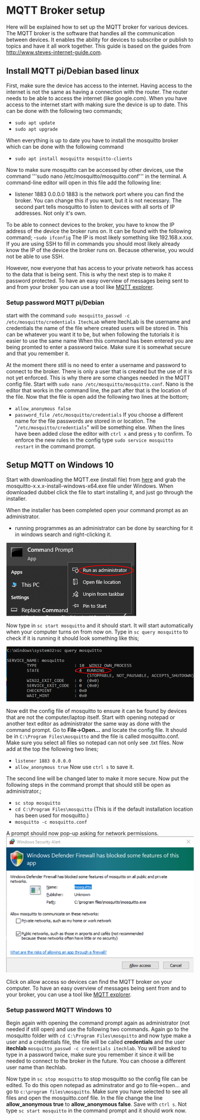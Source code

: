 # MQTT Broker setup

Here will be explained how to set up the MQTT broker for various devices. The MQTT broker is the software that handles all the communication between devices. It enables the ability for devices to subscribe or publish to topics and have it all work together. This guide is based on the guides from http://www.steves-internet-guide.com.


## Install MQTT pi/Debian based linux

First, make sure the device has access to the internet. Having access to the internet is not the same as having a connection with the router. The router needs to be able to access the internet (like google.com). When you have access to the internet start with making sure the device is up to date. This can be done with the following two commands;
- ```sudo apt update```
- ```sudo apt upgrade```

When everything is up to date you have to install the mosquitto broker which can be done with the following command
- ```sudo apt install mosquitto mosquitto-clients```

Now to make sure mosquitto can be accessed by other devices, use the command '''sudo nano /etc/mosquitto/mosquitto.conf''' in the terminal. A command-line editor will open in this file add the following line:
- listener 1883 0.0.0.0
1883 is the network port where you can find the broker. You can change this if you want, but it is not necessary. The second part tells mosquitto to listen to devices with all sorts of IP addresses. Not only it's own.


To be able to connect devices to the broker, you have to know the IP address of the device the broker runs on. It can be found with the following command;
-```sudo ifconfig```
The IP is most likely something like 192.168.x.xxx. If you are using SSH to fill in commands you should most likely already know the IP of the device the broker runs on. Because otherwise, you would not be able to use SSH.

However, now everyone that has access to your private network has access to the data that is being sent. This is why the next step is to make it password protected. To have an easy overview of messages being sent to and from your broker you can use a tool like [MQTT explorer](http://mqtt-explorer.com/).

### Setup password MQTT pi/Debian

start with the command ```sudo mosquitto_passwd -c /etc/mosquitto/credentials ItechLab``` where ItechLab is the username and credentials the name of the file where created users will be stored in. This can be whatever you want it to be, but when following the tutorials it is easier to use the same name
When this command has been entered you are being promted to enter a password twice. Make sure it is somewhat secure and that you remember it.

At the moment there still is no need to enter a username and password to connect to the broker. There is only a user that is created but the use of it is not yet enforced. This is why there are some changes needed in the MQTT config file. Start with ```sudo nano /etc/mosquitto/mosquitto.conf```. Nano is the editor that works in the command line, the part after that is the location of the file. Now that the file is open add the following two lines at the bottom;

- ```allow_anonymous false```
- ```password_file /etc/mosquitto/credentials```
If you choose a different name for the file passwords are stored in or location. The "```/etc/mosquitto/credentials```" will be something else.
 When the lines have been added close the editor with ```ctrl x``` and press ```y``` to confirm. 
 To enforce the new rules in the config  type ```sudo service mosquitto restart``` in the command prompt.
 
 ## Setup MQTT on Windows 10
 Start with downloading the MQTT.exe (install file) from [here](https://mosquitto.org/download/) and grab the mosquitto-x.x.x-install-windows-x64.exe file under Windows.
 When downloaded dubbel click the file to start installing it, and just go through the installer.
 
 When the installer has been completed open your command prompt as an administrator.
 - running programmes as an administrator can be done by searching for it in windows search and right-clicking it.

![alt text](https://github.com/utwente-interaction-lab/MQTT-Communication/blob/main/Images%20Tutorial/Adminstrator.png)

Now type in ``sc start mosquitto`` and it should start. It will start automatically when your computer turns on from now on.
Type in ``sc query mosquitto`` to check if it is running it should look something like this;

![alt text](https://github.com/utwente-interaction-lab/MQTT-Communication/blob/main/Images%20Tutorial/MosquittoCheck.png)

Now edit the config file of mosquitto to ensure it can be found by devices that are not the computer/laptop itself.
Start with opening notepad or another text editor as administrator the same way as done with the command prompt.
Go to **File->Open…** and locate the config file. It should be in ``C:\Program Files\mosquitto`` and the file is called mosquitto.conf. Make sure you select all files so notepad can not only see .txt files.
Now add at the top the following two lines;
- ``listener 1883 0.0.0.0``
- ``allow_anonymous true``
Now use ``ctrl s`` to save it.


The second line will be changed later to make it more secure.
Now put the following steps in the command prompt that should still be open as administrator.;
- ``sc stop mosquitto`` 
- ``cd C:\Program Files\mosquitto``  (This is if the default installation location has been used for mosquitto.)
- ``mosquitto -c mosquitto.conf``


A prompt should now pop-up asking for network permissions. 
![alt text](https://github.com/utwente-interaction-lab/MQTT-Communication/blob/main/Images%20Tutorial/MosquittoNetworkPrompt.png)

Click on allow access so devices can find the MQTT broker on your computer.
To have an easy overview of messages being sent from and to your broker, you can use a tool like [MQTT explorer](http://mqtt-explorer.com/).

### Setup password MQTT Windows 10 
Begin again with opening the command prompt again as administrator (not needed if still open) and use the following two commands.
Again go to the mosquitto folder with ``cd C:\Program Files\mosquitto`` and now type make a user and a credentials file, the file will be called **credentials** and the user **itechlab** ``mosquitto_passwd -c credentials itechlab``. You will be asked to type in a password twice, make sure you remember it since it will be needed to connect to the broker in the future. You can choose a different user name than itechlab.

 
 Now type in ``sc stop mosquitto`` to stop mosquitto so the config file can be edited. To do this open notepad as adminstrator and go to file->open... and go to ``c:\program files\mosquitto``. Make sure you have selected to see all files and open the mosquitto.conf file.
 In the file change the line **allow_anonymous true** to **allow_anonymous false**. Save with ``ctrl s``.
 Not type ``sc start mosquitto`` in the command prompt and it should work now.
